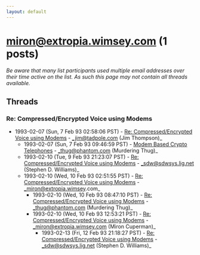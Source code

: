 ```yaml
---
layout: default
---
```


# miron@extropia.wimsey.com (1 posts)

_Be aware that many list participants used multiple email addresses over their time active on the list. As such this page may not contain all threads available._

## Threads

### Re:  Compressed/Encrypted Voice using Modems
+ 1993-02-07 (Sun, 7 Feb 93 02:58:06 PST) - [Re:  Compressed/Encrypted Voice using Modems](/archive/1993/02/40dbb739d1a8438bb27cac68d2657740901895a01f99986275c9e8e4bfdd3018) - _jim@tadpole.com (Jim Thompson)_
  + 1993-02-07 (Sun, 7 Feb 93 09:46:59 PST) - [Modem Based Crypto Telephones](/archive/1993/02/b44e1531762e10fc71b0075f1a75feb82f5d710988771a9efe5f6d5a5e8d97a6) - _thug@phantom.com (Murdering Thug)_
  + 1993-02-10 (Tue, 9 Feb 93 21:23:07 PST) - [Re: Compressed/Encrypted Voice using Modems](/archive/1993/02/7644e9effaa9ffef3f1d8e4720b28233a7a50ec48bae2104a41d025572bd34af) - _sdw@sdwsys.lig.net (Stephen D. Williams)_
  + 1993-02-10 (Wed, 10 Feb 93 02:51:55 PST) - [Re: Compressed/Encrypted Voice using Modems](/archive/1993/02/daf2e4ee6e895af332ee73f6cdeba7bc572d3daf616e32c764d75e15956ebc55) - _miron@extropia.wimsey.com_
    + 1993-02-10 (Wed, 10 Feb 93 08:47:10 PST) - [Re: Compressed/Encrypted Voice using Modems](/archive/1993/02/21f98b2c5751ccaacdaea20ed46964a884f78fc0005f96a0439b701d4894afb6) - _thug@phantom.com (Murdering Thug)_
    + 1993-02-10 (Wed, 10 Feb 93 12:53:21 PST) - [Re: Compressed/Encrypted Voice using Modems](/archive/1993/02/c2e0ad0b51c79b7e7259f60e39657a7842873f309df1318551b410d38f472622) - _miron@extropia.wimsey.com (Miron Cuperman)_
      + 1993-02-13 (Fri, 12 Feb 93 21:18:27 PST) - [Re: Compressed/Encrypted Voice using Modems](/archive/1993/02/4590c7fa5238bc6d9b7f1ea08b1499fa0a54f6c2f925e83ad84835aff28dd009) - _sdw@sdwsys.lig.net (Stephen D. Williams)_

